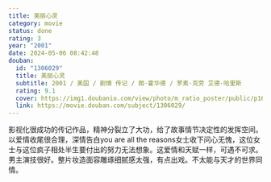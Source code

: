 ```yaml
---
title: 美丽心灵
category: movie
status: done
rating: 3
year: "2001"
date: 2024-05-06 08:42:48
douban:
  id: "1306029"
  title: 美丽心灵
  subtitle: 2001 / 美国 / 剧情 传记 / 朗·霍华德 / 罗素·克劳 艾德·哈里斯
  rating: 9.1
  cover: https://img1.doubanio.com/view/photo/m_ratio_poster/public/p1665997400.jpg
  link: https://movie.douban.com/subject/1306029/
---
```


影视化很成功的传记作品，精神分裂立了大功，给了故事情节决定性的发挥空间。以爱情收尾很合理，深情告白you are all the reasons女士收下问心无愧，这位女士与这位疯子相处半生要付出的努力无法想象。这爱情和天赋一样，可遇不可求。男主演技很好。整片妆造面容雕琢细腻感太强，有点出戏。不太能与天才的世界同情。
